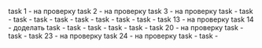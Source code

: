 task 1 - на проверку
task 2 - на проверку
task 3 - на проверку
task -
task -
task -
task -
task -
task -
task -
task -
task -
task 13 - на проверку
task 14 - доделать
task -
task -
task -
task -
task -
task 20 - на проверку
task -
task -
task 23 - на проверку
task 24 - на проверку
task -
task -